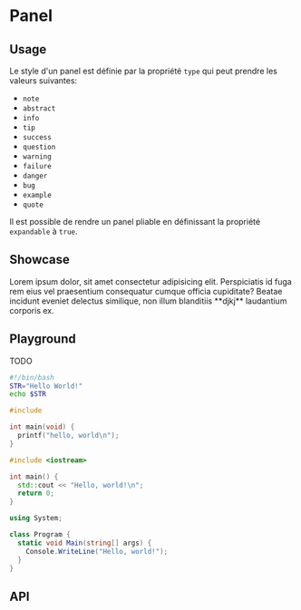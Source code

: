 # Panel

<wc-doc-header selector="wc-panel"></wc-doc-header>

## Usage

Le style d'un panel est définie par la propriété `type` qui peut prendre les valeurs suivantes:

- `note`
- `abstract`
- `info`
- `tip`
- `success`
- `question`
- `warning`
- `failure`
- `danger`
- `bug`
- `example`
- `quote`

Il est possible de rendre un panel pliable en définissant la propriété `expandable` à `true`.

## Showcase

<wc-doc-showcase selector="wc-panel">
  <showcase-preview>
    <wc-panel prop-type="note" prop-title="Note">
      <prop-content>
        Lorem ipsum dolor, sit amet consectetur adipisicing elit. Perspiciatis id fuga
        rem eius vel praesentium consequatur cumque officia cupiditate? Beatae incidunt
        eveniet delectus similique, non illum blanditiis **djkj** laudantium corporis ex.
      </prop-content>
    </wc-panel>
  </showcase-preview>
</wc-doc-showcase>

## Playground

TODO

```Bash tab=
#!/bin/bash
STR="Hello World!"
echo $STR
```

```C tab=
#include

int main(void) {
  printf("hello, world\n");
}
```

```C++ tab=
#include <iostream>

int main() {
  std::cout << "Hello, world!\n";
  return 0;
}
```

```C# tab=
using System;

class Program {
  static void Main(string[] args) {
    Console.WriteLine("Hello, world!");
  }
}
```

## API

<wc-doc-props selector="wc-panel"></wc-doc-props>
